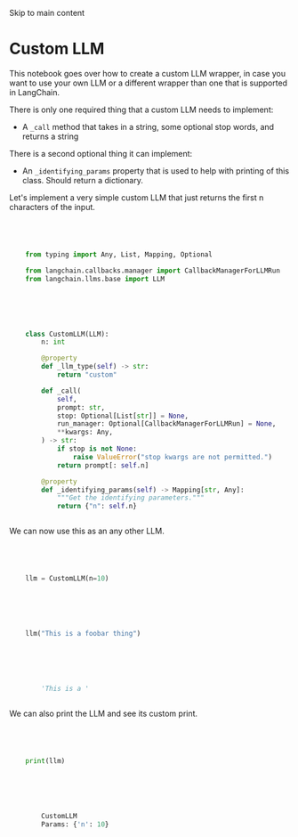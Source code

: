 

Skip to main content

# Custom LLM

This notebook goes over how to create a custom LLM wrapper, in case you want to use your own LLM or a different wrapper than one that is supported in LangChain.

There is only one required thing that a custom LLM needs to implement:

  * A `_call` method that takes in a string, some optional stop words, and returns a string

There is a second optional thing it can implement:

  * An `_identifying_params` property that is used to help with printing of this class. Should return a dictionary.

Let's implement a very simple custom LLM that just returns the first n characters of the input.

```python




    from typing import Any, List, Mapping, Optional

    from langchain.callbacks.manager import CallbackManagerForLLMRun
    from langchain.llms.base import LLM



```


```python




    class CustomLLM(LLM):
        n: int

        @property
        def _llm_type(self) -> str:
            return "custom"

        def _call(
            self,
            prompt: str,
            stop: Optional[List[str]] = None,
            run_manager: Optional[CallbackManagerForLLMRun] = None,
            **kwargs: Any,
        ) -> str:
            if stop is not None:
                raise ValueError("stop kwargs are not permitted.")
            return prompt[: self.n]

        @property
        def _identifying_params(self) -> Mapping[str, Any]:
            """Get the identifying parameters."""
            return {"n": self.n}



```


We can now use this as an any other LLM.

```python




    llm = CustomLLM(n=10)



```


```python




    llm("This is a foobar thing")



```


```python




        'This is a '



```


We can also print the LLM and see its custom print.

```python




    print(llm)



```


```python




        CustomLLM
        Params: {'n': 10}



```
